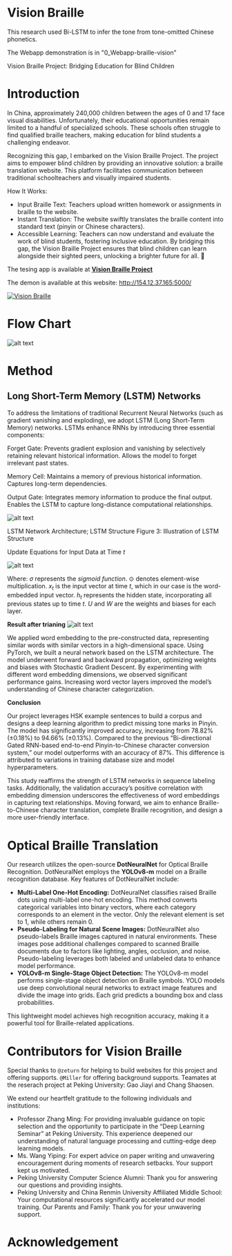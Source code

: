 # Vision Braille
 This research used Bi-LSTM to infer the tone from tone-omitted Chinese phonetics.


The Webapp demonstration is in "0_Webapp-braille-vision"


Vision Braille Project: Bridging Education for Blind Children

# Introduction

In China, approximately 240,000 children between the ages of 0 and 17 face visual disabilities. Unfortunately, their educational opportunities remain limited to a handful of specialized schools. These schools often struggle to find qualified braille teachers, making education for blind students a challenging endeavor.

Recognizing this gap, I embarked on the Vision Braille Project. The project aims to empower blind children by providing an innovative solution: a braille translation website. This platform facilitates communication between traditional schoolteachers and visually impaired students. 

How It Works:

- Input Braille Text: Teachers upload written homework or assignments in braille to the website.
- Instant Translation: The website swiftly translates the braille content into standard text (pinyin or Chinese characters).
- Accessible Learning: Teachers can now understand and evaluate the work of blind students, fostering inclusive education.
By bridging this gap, the Vision Braille Project ensures that blind children can learn alongside their sighted peers, unlocking a brighter future for all. 🌟



The tesing app is available at **[Vision Braille Project](http://154.12.37.165:5000/)**

The demon is available at this website: http://154.12.37.165:5000/

[![Vision Braille](https://img.shields.io/badge/-Vision%20Braille-blue)](http://154.12.37.165:5000/)



# Flow Chart


![alt text](braille-vision-flowchart_new.png)

# Method

## Long Short-Term Memory (LSTM) Networks
To address the limitations of traditional Recurrent Neural Networks (such as gradient vanishing and exploding), we adopt LSTM (Long Short-Term Memory) networks. LSTMs enhance RNNs by introducing three essential components:

Forget Gate:
Prevents gradient explosion and vanishing by selectively retaining relevant historical information.
Allows the model to forget irrelevant past states.

Memory Cell:
Maintains a memory of previous historical information.
Captures long-term dependencies.

Output Gate:
Integrates memory information to produce the final output.
Enables the LSTM to capture long-distance computational relationships.

![alt text](image.png)

LSTM Network Architecture; LSTM Structure Figure 3: Illustration of LSTM Structure

Update Equations for Input Data at Time $t$

![alt text](image-1.png)

Where:
$\sigma$ represents the *sigmoid function*. $\odot$ denotes element-wise multiplication. $x_t$ is the input vector at time $t$, which in our case is the word-embedded input vector. $h_t$ represents the hidden state, incorporating all previous states up to time $t$. $U$ and $W$ are the weights and biases for each layer.

**Result after trianing**
![alt text](image-2.png)

We applied word embedding to the pre-constructed data, representing similar words with similar vectors in a high-dimensional space. Using PyTorch, we built a neural network based on the LSTM architecture. The model underwent forward and backward propagation, optimizing weights and biases with Stochastic Gradient Descent. By experimenting with different word embedding dimensions, we observed significant performance gains. Increasing word vector layers improved the model’s understanding of Chinese character categorization.

**Conclusion**

Our project leverages HSK example sentences to build a corpus and designs a deep learning algorithm to predict missing tone marks in Pinyin. The model has significantly improved accuracy, increasing from 78.82% (±0.18%) to 94.66% (±0.13%). Compared to the previous “Bi-directional Gated RNN-based end-to-end Pinyin-to-Chinese character conversion system,” our model outperforms with an accuracy of 87%. This difference is attributed to variations in training database size and model hyperparameters.

This study reaffirms the strength of LSTM networks in sequence labeling tasks. Additionally, the validation accuracy’s positive correlation with embedding dimension underscores the effectiveness of word embeddings in capturing text relationships. Moving forward, we aim to enhance Braille-to-Chinese character translation, complete Braille recognition, and design a more user-friendly interface.


# Optical Braille Translation
Our research utilizes the open-source **DotNeuralNet** for Optical Braille Recognition. DotNeuralNet employs the **YOLOv8-m** model on a Braille recognition database. Key features of DotNeuralNet include:

- **Multi-Label One-Hot Encoding:** DotNeuralNet classifies raised Braille dots using multi-label one-hot encoding. This method converts categorical variables into binary vectors, where each category corresponds to an element in the vector. Only the relevant element is set to 1, while others remain 0.
- **Pseudo-Labeling for Natural Scene Images:** DotNeuralNet also pseudo-labels Braille images captured in natural environments. These images pose additional challenges compared to scanned Braille documents due to factors like lighting, angles, occlusion, and noise. Pseudo-labeling leverages both labeled and unlabeled data to enhance model performance.
- **YOLOv8-m Single-Stage Object Detection:** The YOLOv8-m model performs single-stage object detection on Braille symbols. YOLO models use deep convolutional neural networks to extract image features and divide the image into grids. Each grid predicts a bounding box and class probabilities.


This lightweight model achieves high recognition accuracy, making it a powerful tool for Braille-related applications.




# Contributors for Vision Braille

Special thanks to `@zeturn` for helping to build websites for this project and offering supports. `@Miller` for offering background supports. Teamates at the reserach project at Peking University: Gao Jiayi and Chang Shaosen.


We extend our heartfelt gratitude to the following individuals and institutions:

- Professor Zhang Ming: For providing invaluable guidance on topic selection and the opportunity to participate in the “Deep Learning Seminar” at Peking University. This experience deepened our understanding of natural language processing and cutting-edge deep learning models.
- Ms. Wang Yiping: For expert advice on paper writing and unwavering encouragement during moments of research setbacks. Your support kept us motivated.
- Peking University Computer Science Alumni: Thank you for answering our questions and providing insights.
- Peking University and China Renmin University Affiliated Middle School: Your computational resources significantly accelerated our model training.
Our Parents and Family: Thank you for your unwavering support.


# Acknowledgement






